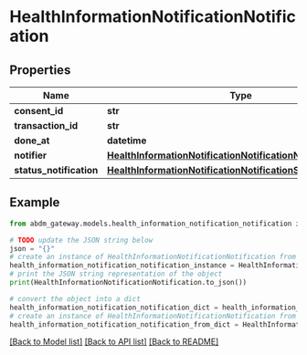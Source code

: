 # HealthInformationNotificationNotification


## Properties

Name | Type | Description | Notes
------------ | ------------- | ------------- | -------------
**consent_id** | **str** |  | 
**transaction_id** | **str** |  | 
**done_at** | **datetime** |  | 
**notifier** | [**HealthInformationNotificationNotificationNotifier**](HealthInformationNotificationNotificationNotifier.md) |  | 
**status_notification** | [**HealthInformationNotificationNotificationStatusNotification**](HealthInformationNotificationNotificationStatusNotification.md) |  | 

## Example

```python
from abdm_gateway.models.health_information_notification_notification import HealthInformationNotificationNotification

# TODO update the JSON string below
json = "{}"
# create an instance of HealthInformationNotificationNotification from a JSON string
health_information_notification_notification_instance = HealthInformationNotificationNotification.from_json(json)
# print the JSON string representation of the object
print(HealthInformationNotificationNotification.to_json())

# convert the object into a dict
health_information_notification_notification_dict = health_information_notification_notification_instance.to_dict()
# create an instance of HealthInformationNotificationNotification from a dict
health_information_notification_notification_from_dict = HealthInformationNotificationNotification.from_dict(health_information_notification_notification_dict)
```
[[Back to Model list]](../README.md#documentation-for-models) [[Back to API list]](../README.md#documentation-for-api-endpoints) [[Back to README]](../README.md)


